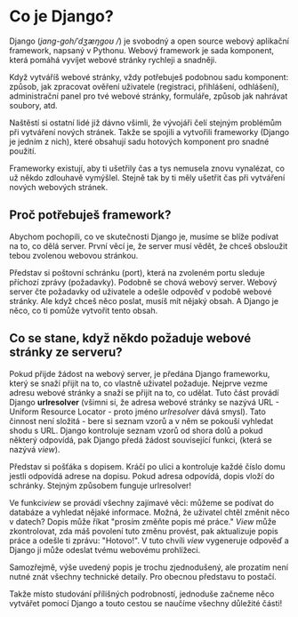 # Co je Django?

Django (*jang-goh/ˈdʒæŋɡoʊ /*) je svobodný a open source webový aplikační framework, napsaný v Pythonu. Webový framework je sada komponent, která pomáhá vyvíjet webové stránky rychleji a snadněji.

Když vytváříš webové stránky, vždy potřebuješ podobnou sadu komponent: způsob, jak zpracovat ověření uživatele (registraci, přihlášení, odhlášení), administrační panel pro tvé webové stránky, formuláře, způsob jak nahrávat soubory, atd.

Naštěstí si ostatní lidé již dávno všimli, že vývojáři čelí stejným problémům při vytváření nových stránek. Takže se spojili a vytvořili frameworky (Django je jedním z nich), které obsahují sadu hotových komponent pro snadné použití.

Frameworky existují, aby ti ušetřily čas a tys nemusela znovu vynalézat, co už někdo zdlouhavě vymýšlel. Stejně tak by ti měly ušetřit čas při vytváření nových webových stránek.

## Proč potřebuješ framework?

Abychom pochopili, co ve skutečnosti Django je, musíme se blíže podívat na to, co dělá server. První věcí je, že server musí vědět, že chceš obsloužit tebou zvolenou webovou stránkou.

Představ si poštovní schránku (port), která na zvoleném portu sleduje příchozí zprávy (požadavky). Podobně se chová webový server. Webový server čte požadavky od uživatele a odešle odpověď v podobě webové stránky. Ale když chceš něco poslat, musíš mít nějaký obsah. A Django je něco, co ti pomůže vytvořit tento obsah.

## Co se stane, když někdo požaduje webové stránky ze serveru?

Pokud přijde žádost na webový server, je předána Django frameworku, který se snaží přijít na to, co vlastně uživatel požaduje. Nejprve vezme adresu webové stránky a snaží se přijít na to, co udělat. Tuto část provádí Django **urlresolver** (všimni si, že adresa webové stránky se nazývá URL - Uniform Resource Locator - proto jméno *urlresolver* dává smysl). Tato činnost není složitá - bere si seznam vzorů a v něm se pokouší vyhledat shodu s URL. Django kontroluje seznam vzorů od shora dolů a pokud některý odpovídá, pak Django předá žádost související funkci, (která se nazývá *view*).

Představ si pošťáka s dopisem. Kráčí po ulici a kontroluje každé číslo domu jestli odpovídá adrese na dopisu. Pokud adresa odpovídá, dopis vloží do schránky. Stejným způsobem funguje urlresolver!

Ve funkci*view* se provádí všechny zajímavé věci: můžeme se podívat do databáze a vyhledat nějaké informace. Možná, že uživatel chtěl změnit něco v datech? Dopis může říkat "prosím změňte popis mé práce." *View* může zkontrolovat, zda máš povolení tuto změnu provést, pak aktualizuje popis práce a odešle ti zprávu: "Hotovo!". V tuto chvíli *view* vygeneruje odpověď a Django ji může odeslat tvému webovému prohlížeci.

Samozřejmě, výše uvedený popis je trochu zjednodušený, ale prozatím není nutné znát všechny technické detaily. Pro obecnou představu to postačí.

Takže místo studování přílišných podrobností, jednoduše začneme něco vytvářet pomocí Django a touto cestou se naučíme všechny důležité části!
